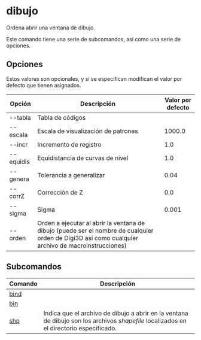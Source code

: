 # dibujo

Ordena abrir una ventana de dibujo.

Este comando tiene una serie de subcomandos, así como una serie de opciones.

## Opciones

Estos valores son opcionales, y si se especifican modifican el valor por defecto que tienen asignados.

| Opción    | Descripción                                                                                                                                        | Valor por defecto |
| --------- | -------------------------------------------------------------------------------------------------------------------------------------------------- | ----------------- |
| --tabla   | Tabla de códigos                                                                                                                                   |                   |
| --escala  | Escala de visualización de patrones                                                                                                                | 1000.0            |
| --incr    | Incremento de registro                                                                                                                             | 1.0               |
| --equidis | Equidistancia de curvas de nivel                                                                                                                   | 1.0               |
| --genera  | Tolerancia a generalizar                                                                                                                           | 0.04              |
| --corrZ   | Corrección de Z                                                                                                                                    | 0.0               |
| --sigma   | Sigma                                                                                                                                              | 0.001             |
| --orden   | Orden a ejecutar al abrir la ventana de dibujo (puede ser el nombre de cualquier orden de Digi3D así como cualquier archivo de macroinstrucciones) |                   |

## Subcomandos

| Comando         | Descripción                                                                                                                             |
| --------------- | --------------------------------------------------------------------------------------------------------------------------------------- |
| [bind](/digi3d-net/referencia/linea-de-comandos/dibujo/bind.md)                                             |
| [bin](/digi3d-net/programacion/.net/referencia/digi21.diging.io.bin/bin.md)                                             |
| [shp](/digi3d-net/programacion/.net/referencia/digi21.diging.io.shp/shp.md)   | Indica que el archivo de dibujo a abrir en la ventana de dibujo son los archivos _shapefile_ localizados en el directorio especificado. |

##
